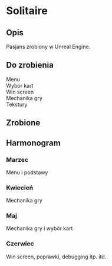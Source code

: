 # Solitaire
## Opis
Pasjans zrobiony w Unreal Engine.
## Do zrobienia
Menu\
Wybór kart\
Win screen\
Mechanika gry\
Tekstury
## Zrobione
## Harmonogram
### Marzec
Menu i podstawy
### Kwiecień
Mechanika gry
### Maj
Mechanika gry i wybór kart
### Czerwiec
Win screen, poprawki, debugging itp. itd.
